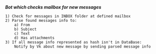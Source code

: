 _**Bot which checks mailbox for new messages**_
    
    1) Check for messages in INBOX folder at defined mailbox
    2) Parse found messages info to:
        a) From
        b) Subject
        c) Text
        d) Has attachments
    3) If all message info represented as hash isn't in DataBase:
        Notify by Vk about new message by sending parsed message info